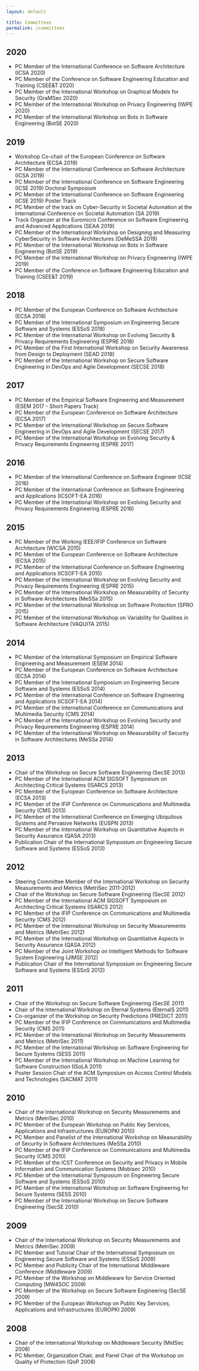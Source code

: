 ```yaml
---
layout: default

title: Committees
permalink: /committees
---
```


<h2>2020</h2>

<ul>
<li>PC Member of the International Conference on Software Architecture (ICSA 2020)</li>
<li>PC Member of the Conference on Software Engineering Education and Training (CSEE&amp;T 2020)</li>
<li>PC Member of the International Workshop on Graphical Models for Security (GraMSec 2020)</li>
<li>PC Member of the International Workshop on Privacy Engineering (IWPE 2020)</li>
<li>PC Member of the International Workshop on Bots in Software Engineering (BotSE 2020)</li>
</ul>

<h2>2019</h2>

<ul>
<li>Workshop Co-chair of the European Conference on Software Architecture (ECSA 2019)</li>
<li>PC Member of the International Conference on Software Architecture (ICSA 2019)</li>
<li>PC Member of the International Conference on Software Engineering (ICSE 2019) Doctoral Symposium</li>
<li>PC Member of the International Conference on Software Engineering (ICSE 2019) Poster Track</li>
<li>PC Member of the track on Cyber-Security in Societal Automation at the International Conference on Societal Automation (SA 2019)</li>
<li>Track Organizer at the Euromicro Conference on Software Engineering and Advanced Applications (SEAA 2019)</li>
<li>PC Member of the International Workshop on Designing and Measuring CyberSecurity in Software Architectures (DeMeSSA 2019)</li>
<li>PC Member of the International Workshop on Bots in Software Engineering (BotSE 2019)</li>
<li>PC Member of the International Workshop on Privacy Engineering (IWPE 2019)</li>
<li>PC Member of the Conference on Software Engineering Education and Training (CSEE&amp;T 2019)</li>
</ul>

<h2>2018</h2>

<ul>
<li>PC Member of the European Conference on Software Architecture (ECSA 2018)</li>
<li>PC Member of the International Symposium on Engineering Secure Software and Systems (ESSoS 2018)</li>
<li>PC Member of the International Workshop on Evolving Security &amp; Privacy Requirements Engineering (ESPRE 2018)</li>
<li>PC Member of the First International Workshop on Security Awareness from Design to Deployment (SEAD 2018)</li>
<li>PC Member of the International Workshop on Secure Software Engineering in DevOps and Agile Development (SECSE 2018)</li>
</ul>

<h2>2017</h2>

<ul>
<li>PC Member of the Empirical Software Engineering and Measurement (ESEM 2017 - Short Papers Track)</li>
<li>PC Member of the European Conference on Software Architecture (ECSA 2017)</li>
<li>PC Member of the International Workshop on Secure Software Engineering in DevOps and Agile Development (SECSE 2017)</li>
<li>PC Member of the International Workshop on Evolving Security &amp; Privacy Requirements Engineering (ESPRE 2017)</li>
</ul>

<h2>2016</h2>

<ul>
<li>PC Member of the International Conference on Software Engineer (ICSE 2016)</li>
<li>PC Member of the International Conference on Software Engineering and Applications (ICSOFT-EA 2016)</li>
<li>PC Member of the International Workshop on Evolving Security and Privacy Requirements Engineering (ESPRE 2016)</li>
</ul>

<h2>2015</h2>

<ul>
<li>PC Member of the Working IEEE/IFIP Conference on Software Architecture (WICSA 2015)</li>
<li>PC Member of the European Conference on Software Architecture (ECSA 2015)</li>
<li>PC Member of the International Conference on Software Engineering and Applications (ICSOFT-EA 2015)</li>
<li>PC Member of the International Workshop on Evolving Security and Privacy Requirements Engineering (ESPRE 2015)</li>
<li>PC Member of the International Workshop on Measurability of Security in Software Architectures (MeSSa 2015)</li>
<li>PC Member of the International Workshop on Software Protection (SPRO 2015)</li>
<li>PC Member of the International Workshop on Variability for Qualities in Software Architecture (VAQUITA 2015)</li>
</ul>

<h2>2014</h2>

<ul>
<li>PC Member of the International Symposium on Empirical Software Engineering and Measurement (ESEM 2014)</li>
<li>PC Member of the European Conference on Software Architecture (ECSA 2014)</li>
<li>PC Member of the International Symposium on Engineering Secure Software and Systems (ESSoS 2014)</li>
<li>PC Member of the International Conference on Software Engineering and Applications (ICSOFT-EA 2014)</li>
<li>PC Member of the International Conference on Communications and Multimedia Security (CMS 2014)</li>
<li>PC Member of the International Workshop on Evolving Security and Privacy Requirements Engineering (ESPRE 2014)</li>
<li>PC Member of the International Workshop on Measurability of Security in Software Architectures (MeSSa 2014)</li>
</ul>

<h2>2013</h2>

<ul>
<li>Chair of the Workshop on Secure Software Engineering (SecSE 2013)</li>
<li>PC Member of the International ACM SIGSOFT Symposium on Architecting Critical Systems (ISARCS 2013)</li>
<li>PC Member of the European Conference on Software Architecture (ECSA 2013)</li>
<li>PC Member of the IFIP Conference on Communications and Multimedia Security (CMS 2013)</li>
<li>PC Member of the International Conference on Emerging Ubiquitous Systems and Pervasive Networks (EUSPN 2013)</li>
<li>PC Member of the International Workshop on Quantitative Aspects in Security Assurance (QASA 2013)</li>
<li>Publication Chair of the International Symposium on Engineering Secure Software and Systems (ESSoS 2013)</li>
</ul>

<h2>2012</h2>

<ul>
<li>Steering Committee Member of the International Workshop on Security Measurements and Metrics (MetriSec 2011-2012)</li>
<li>Chair of the Workshop on Secure Software Engineering (SecSE 2012)</li>
<li>PC Member of the International ACM SIGSOFT Symposium on Architecting Critical Systems (ISARCS 2012)</li>
<li>PC Member of the IFIP Conference on Communications and Multimedia Security (CMS 2012)</li>
<li>PC Member of the International Workshop on Security Measurements and Metrics (MetriSec 2012)</li>
<li>PC Member of the International Workshop on Quantitative Aspects in Security Assurance (QASA 2012)</li>
<li>PC Member of the Joint Workshop on Intelligent Methods for Software System Engineering (JIMSE 2012)</li>
<li>Publication Chair of the International Symposium on Engineering Secure Software and Systems (ESSoS 2012)</li>
</ul>

<h2>2011</h2>

<ul>
<li>Chair of the Workshop on Secure Software Engineering (SecSE 2011)</li>
<li>Chair of the International Workshop on Eternal Systems (EternalS 2011)</li>
<li>Co-organizer of the Workshop on Security Predictions (PREDICT 2011)</li>
<li>PC Member of the IFIP Conference on Communications and Multimedia Security (CMS 2011)</li>
<li>PC Member of the International Workshop on Security Measurements and Metrics (MetriSec 2011)</li>
<li>PC Member of the International Workshop on Software Engineering for Secure Systems (SESS 2011)</li>
<li>PC Member of the International Workshop on Machine Learning for Software Construction (ISoLA 2011)</li>
<li>Poster Session Chair of the ACM Symposium on Access Control Models and Technologies (SACMAT 2011)</li>
</ul>

<h2>2010</h2>

<ul>
<li>Chair of the International Workshop on Security Measurements and Metrics (MetriSec 2010)</li>
<li>PC Member of the European Workshop on Public Key Services, Applications and Infrastructures (EUROPKI 2010)</li>
<li>PC Member and Panelist of the International Workshop on Measurability of Security in Software Architectures (MeSSa 2010)</li>
<li>PC Member of the IFIP Conference on Communications and Multimedia Security (CMS 2010)</li>
<li>PC Member of the ICST Conference on Security and Privacy in Mobile Information and Communication Systems (Mobisec 2010)</li>
<li>PC Member of the International Symposium on Engineering Secure Software and Systems (ESSoS 2010)</li>
<li>PC Member of the International Workshop on Software Engineering for Secure Systems (SESS 2010)</li>
<li>PC Member of the International Workshop on Secure Software Engineering (SecSE 2010)</li>
</ul>

<h2>2009</h2>

<ul>
<li>Chair of the International Workshop on Security Measurements and Metrics (MetriSec 2009)</li>
<li>PC Member and Tutorial Chair of the International Symposium on Engineering Secure Software and Systems (ESSoS 2009)</li>
<li>PC Member and Publicity Chair of the International Middleware Conference (Middleware 2009)</li>
<li>PC Member of the Workshop on Middleware for Service Oriented Computing (MW4SOC 2009)</li>
<li>PC Member of the Workshop on Secure Software Engineering (SecSE 2009)</li>
<li>PC Member of the European Workshop on Public Key Services, Applications and Infrastructures (EUROPKI 2009)</li>
</ul>

<h2>2008</h2>

<ul>
<li>Chair of the International Workshop on Middleware Security (MidSec 2008)</li>
<li>PC Member, Organization Chair, and Panel Chair of the Workshop on Quality of Protection (QoP 2008)</li>
</ul>
